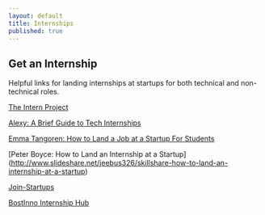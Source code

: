```yaml
---
layout: default
title: Internships
published: true
---
```


## Get an Internship 
 
Helpful links for landing internships at startups for both technical and non-technical roles.  
 
[The Intern Project ](http://internproject.io/)
 
[Alexy: A Brief Guide to Tech Internships](http://alexeymk.com/a-brief-guide-to-tech-internships/)
 
[Emma Tangoren: How to Land a Job at a Startup For Students](http://www.slideshare.net/emmatangerine/how-to-land-a-job-at-a-startup-for-students)

[Peter Boyce: How to Land an Internship at a Startup] (http://www.slideshare.net/jeebus326/skillshare-how-to-land-an-internship-at-a-startup) 

[Join-Startups](http://join-startups.com/)

[BostInno Internship Hub](http://bostinno.streetwise.co/internships/)